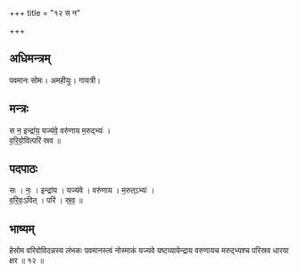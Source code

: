 +++
title = "१२ स न"

+++
## अधिमन्त्रम्
पवमानः सोमः। अमहीयुः। गायत्री।

## मन्त्रः
स न॒ इन्द्रा॑य॒ यज्य॑वे॒ वरु॑णाय म॒रुद्भ्यः॑ ।  
व॒रि॒वो॒वित्परि॑ स्रव ॥

## पदपाठः
सः । नः॒ । इन्द्रा॑य । यज्य॑वे । वरु॑णाय । म॒रुत्ऽभ्यः॑ ।  
व॒रि॒वः॒ऽवित् । परि॑ । स्र॒व॒ ॥

## भाष्यम्
हेसोम वरिवोविदन्नस्य लंभकः पवमानस्त्वं नोस्माकं यज्यवे यष्टव्यायेन्द्राय वरुणायच मरुद्भ्यश्च परिस्रव धारया क्षर ॥ १२ ॥